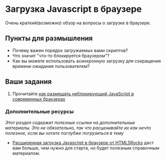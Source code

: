 ﻿# Загрузка Javascript в браузере

Очень краткий(возможно) обзор на вопросы о загрузке в браузере.

## Пункты для размышления

* Почему важен порядок загружаемых вами скриптов?
* Что значит "что-то блокируется браузером"?
* Как вы можете использовать асинхронную загрузку для сокращения времени ожидания пользователем?

## Ваши задания

1. Прочитайте [как размещать неблокирующий JavaScript в современных браузерах](http://stackoverflow.com/questions/8197072/non-blocking-javascript-and-css-in-modern-browsers-is-it-still-needed)

### Дополнительные ресурсы

*Этот раздел содержит полезные ссылки на дополнительные материалы. Это не обязательно, так что расценивайте их как нечто полезное, если вы хотите поглубже погрузиться в тему*


* [Расширенная загрузка Javascript в браузере от HTML5Rocks](http://www.html5rocks.com/en/tutorials/speed/script-loading/) даст вам больше, чем нужно для старта, но будет полезным справочным материалом.
